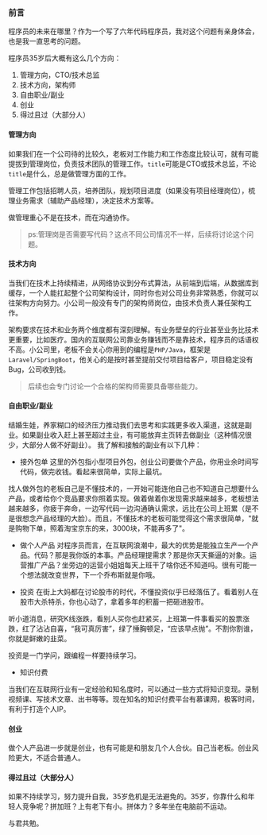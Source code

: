 ### 前言

程序员的未来在哪里？作为一个写了六年代码程序员，我对这个问题有亲身体会，也是我一直思考的问题。

程序员35岁后大概有这么几个方向：
1. 管理方向，CTO/技术总监
2. 技术方向，架构师
3. 自由职业/副业
4. 创业
5. 得过且过（大部分人）
   
#### 管理方向

如果我们在一个公司待的比较久，老板对工作能力和工作态度比较认可，就有可能提拔到管理岗位，负责技术团队的管理工作。`title`可能是CTO或技术总监，不论`title`是什么，总是做管理方面的工作。

管理工作包括招聘人员，培养团队，规划项目进度（如果没有项目经理岗位），梳理业务需求（辅助产品经理），决定技术方案等。

做管理重心不是在技术，而在沟通协作。

> ps:管理岗是否需要写代码？这点不同公司情况不一样，后续将讨论这个问题。

#### 技术方向

当我们在技术上持续精进，从网络协议到分布式算法，从前端到后端，从数据库到缓存，一个人能扛起整个公司架构设计，同时你也对公司业务非常熟悉，你就可以往架构方向努力。小公司一般没有专门的架构师岗位，由技术负责人兼任架构工作。

架构要求在技术和业务两个维度都有深刻理解。有业务壁垒的行业甚至业务比技术更重要，比如医疗。国内的互联网公司靠业务赚钱而不是靠技术，程序员的话语权不高。小公司里，老板不会关心你用到的编程是`PHP/Java`，框架是`Laravel/SpringBoot`，他关心的是按时甚至提前交付项目给客户，项目稳定没有Bug，公司收到钱。

> 后续也会专门讨论一个合格的架构师需要具备哪些能力。

#### 自由职业/副业

结婚生娃，养家糊口的经济压力推动我们去思考和实践更多收入渠道，这就是副业。如果副业收入赶上甚至超过主业，有可能放弃主页转去做副业（这种情况很少，大部分人做不好副业）。
我了解和接触的副业有以下几种：

- 接外包单
这里的外包指小型项目外包，创业公司要做个产品，你用业余时间写代码，做完收钱。看起来很简单，实际上最坑。

找人做外包的老板自己是不懂技术的，一开始可能连他自己也不知道自己想要什么产品，或者给你个竞品要求你照着实现。做着做着你发现需求越来越多，老板想法越来越多，你疲于奔命，一边写代码一边沟通确认需求，远比在公司上班累（是不是很想念产品经理的大脸）。而且，不懂技术的老板可能觉得这个需求很简单，"就是购物下单，照着淘宝京东的来，3000块，不能再多了"。

- 做个人产品
对程序员而言，在互联网浪潮中，最大的优势是能独立生产一个产品。代码？那是我你饭的本事。产品经理提需求？那是你天天撕逼的对象。运营推广产品？坐旁边的运营小姐姐每天上班干了啥你还不知道吗。很有可能一个想法就改变世界，下一个乔布斯就是你哦。

- 投资
在街上大妈都在讨论股市的时代，不懂投资似乎已经落伍了。看着别人在股市大杀特杀，你也心动了，拿着多年的积蓄一把砸进股市。

听小道消息，研究K线涨跌，看别人买你也赶紧买，上班第一件事看买的股票涨跌，红了沾沾自喜，“我可真厉害”，绿了捶胸顿足，“应该早点抛”。不割你割谁，你就是鲜嫩的韭菜。

投资是一门学问，跟编程一样要持续学习。

- 知识付费
  
当我们在互联网行业有一定经验和知名度时，可以通过一些方式将知识变现。录制视频课、写技术文章、出书等等。现在知名的知识付费平台有慕课网，极客时间，有利于打造个人IP。

#### 创业

做个人产品进一步就是创业，也有可能是和朋友几个人合伙。自己当老板。创业风险更大，不适合普通人。

#### 得过且过（大部分人）
如果不持续学习，努力提升自我，35岁危机是无法避免的。35岁，你靠什么和年轻人竞争呢？拼加班？上有老下有小。拼体力？多年坐在电脑前不运动。

与君共勉。